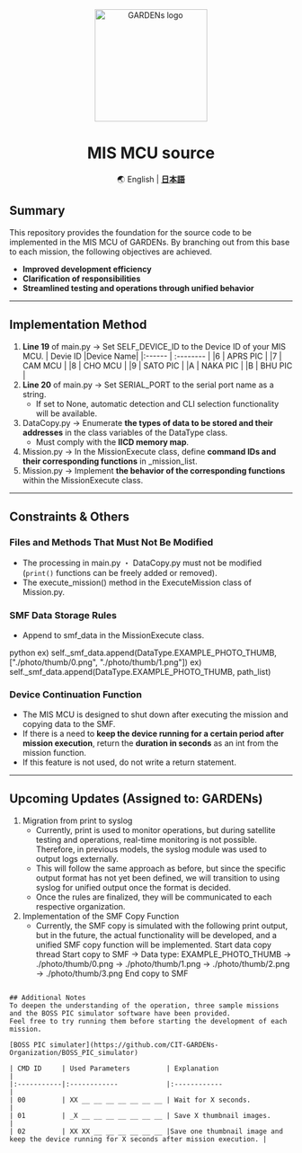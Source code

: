 <div align="center">
    <img src="https://github.com/user-attachments/assets/099b80dd-a6a5-4a14-940f-06401dadf024" width="200" alt="GARDENs logo" />
   <h1>MIS MCU source</h1>
    
🌏
English | [**日本語**](https://github.com/CIT-GARDENs-Organization/MIS_MCU_source/blob/main/README.ja.md)

</div>

## Summary 
This repository provides the foundation for the source code to be implemented in the MIS MCU of GARDENs.
By branching out from this base to each mission, the following objectives are achieved.

- **Improved development efficiency**  
- **Clarification of responsibilities**  
- **Streamlined testing and operations through unified behavior**  

---

## Implementation Method  
1. **Line 19** of main.py → Set SELF_DEVICE_ID to the Device ID of your MIS MCU.
   | Devie ID  |Device Name|
   |:------    | :-------- |
   |6          | APRS PIC  |
   |7          | CAM MCU   |
   |8          | CHO MCU   |
   |9          | SATO PIC  |
   |A          | NAKA PIC  |
   |B          | BHU PIC   |
3. **Line 20** of main.py → Set SERIAL_PORT to the serial port name as a string.
   - If set to None, automatic detection and CLI selection functionality will be available. 
4. DataCopy.py → Enumerate **the types of data to be stored and their addresses** in the class variables of the DataType class.
   - Must comply with the **IICD memory map**.
5. Mission.py → In the MissionExecute class, define **command IDs and their corresponding functions** in _mission_list.  
6. Mission.py → Implement **the behavior of the corresponding functions** within the MissionExecute class.  

---

## Constraints & Others  

### **Files and Methods That Must Not Be Modified**  
- The processing in main.py ・ DataCopy.py must not be modified (`print()` functions can be freely added or removed).
- The execute_mission() method in the ExecuteMission class of Mission.py.

### **SMF Data Storage Rules**  
- Append to smf_data in the MissionExecute class.
  
python
  ex) self._smf_data.append(DataType.EXAMPLE_PHOTO_THUMB, ["./photo/thumb/0.png", "./photo/thumb/1.png"])
  ex) self._smf_data.append(DataType.EXAMPLE_PHOTO_THUMB, path_list)

### Device Continuation Function
- The MIS MCU is designed to shut down after executing the mission and copying data to the SMF.
- If there is a need to **keep the device running for a certain period after mission execution**, return the **duration in seconds** as an int from the mission function.
- If this feature is not used, do not write a return statement.

---

## Upcoming Updates (Assigned to: GARDENs)
1. Migration from print to syslog
   - Currently, print is used to monitor operations, but during satellite testing and operations, real-time monitoring is not possible. Therefore, in previous models, the syslog module was used to output logs externally.
   - This will follow the same approach as before, but since the specific output format has not yet been defined, we will transition to using syslog for unified output once the format is decided.
   - Once the rules are finalized, they will be communicated to each respective organization.
2. Implementation of the SMF Copy Function
   - Currently, the SMF copy is simulated with the following print output, but in the future, the actual functionality will be developed, and a unified SMF copy function will be implemented.
Start data copy thread
Start copy to SMF
        -> Data type: EXAMPLE_PHOTO_THUMB
                -> ./photo/thumb/0.png
                -> ./photo/thumb/1.png
                -> ./photo/thumb/2.png
                -> ./photo/thumb/3.png
End copy to SMF
```

## Additional Notes
To deepen the understanding of the operation, three sample missions and the BOSS PIC simulator software have been provided.
Feel free to try running them before starting the development of each mission.

[BOSS PIC simulater](https://github.com/CIT-GARDENs-Organization/BOSS_PIC_simulator)

| CMD ID     | Used Parameters         | Explanation                                                                                |
|:-----------|:------------            |:------------                                                                               |
| 00         | XX __ __ __ __ __ __ __ | Wait for X seconds.                                                                        |
| 01         | _X __ __ __ __ __ __ __ | Save X thumbnail images.                                                                   |
| 02         | XX XX __ __ __ __ __ __ |Save one thumbnail image and keep the device running for X seconds after mission execution. |
